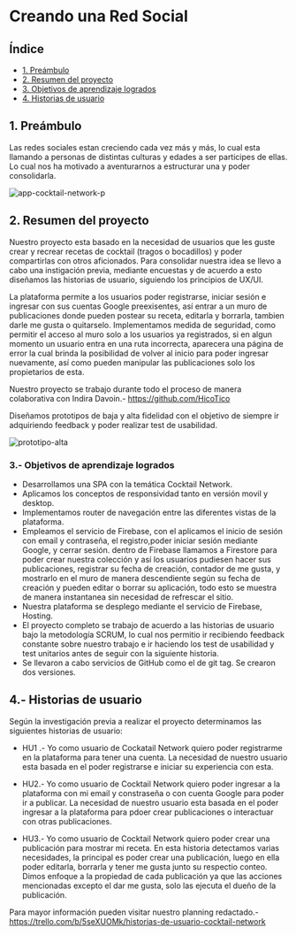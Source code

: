 # Creando una Red Social

## Índice

* [1. Preámbulo](#1-preámbulo)
* [2. Resumen del proyecto](#2-resumen-del-proyecto)
* [3. Objetivos de aprendizaje logrados](#3-objetivos-de-aprendizaje-logrados)
* [4. Historias de usuario](#4-historias-de-usuario)

## 1. Preámbulo
 
 Las redes sociales estan creciendo cada vez más y más, lo cual esta llamando a personas de distintas culturas y edades a ser participes de ellas. Lo cual nos ha motivado a aventurarnos a estructurar una y poder consolidarla.
 
 ![app-cocktail-network-p](https://user-images.githubusercontent.com/124700237/236531880-588c3402-dc7b-476b-90e1-f5811af8f26b.jpg)
 
## 2. Resumen del proyecto

Nuestro proyecto esta basado en la necesidad de usuarios que les guste crear y recrear recetas de cocktail (tragos o bocadillos) y poder compartirlas con otros aficionados. Para consolidar nuestra idea se llevo a cabo una instigación previa, mediante encuestas y de acuerdo a esto diseñamos las historias de usuario, siguiendo los principios de UX/UI. 

La plataforma permite a los usuarios poder registrarse, iniciar sesión e ingresar con sus cuentas Google preexisentes, así entrar a un muro de publicaciones donde pueden postear su receta, editarla y borrarla, tambien darle me gusta o quitarselo. Implementamos medida de seguridad, como permitir el acceso al muro solo a los usuarios ya registrados, si en algun momento un usuario entra en una ruta incorrecta, aparecera una página de error la cual brinda la posibilidad de volver al inicio para poder ingresar nuevamente, así como pueden manipular las publicaciones solo los propietarios de esta.

Nuestro proyecto se trabajo durante todo el proceso de manera colaborativa con Indira Davoin.- https://github.com/HicoTico 

Diseñamos prototipos de baja y alta fidelidad con el objetivo de siempre ir adquiriendo feedback y poder realizar test de usabilidad. 

![prototipo-alta](https://user-images.githubusercontent.com/124700237/236561182-a494fa6e-978a-4766-b936-e772f6a9d042.png)


### 3.- Objetivos de aprendizaje logrados

* Desarrollamos una SPA con la temática Cocktail Network.
* Aplicamos los conceptos de responsividad tanto en versión movil y desktop.
* Implementamos router de navegación entre las diferentes vistas de la plataforma. 
* Empleamos el servicio de Firebase, con el aplicamos el inicio de sesión con email y contraseña, el registro,poder iniciar sesión mediante Google, y cerrar sesión. dentro de Firebase llamamos a Firestore para poder crear nuestra colección y así los usuarios pudiesen hacer sus publicaciones, registrar su fecha de creación, contador de me gusta, y mostrarlo en el muro de manera descendiente según su fecha de creación y pueden editar o borrar su aplicación, todo esto se muestra de manera instantanea sin necesidad de refrescar el sitio. 
* Nuestra plataforma se desplego mediante el servicio de Firebase, Hosting.
* El proyecto completo se trabajo de acuerdo a las historias de usuario bajo la metodología SCRUM, lo cual nos permitio ir recibiendo feedback constante sobre nuestro trabajo e ir haciendo los test de usabilidad y test unitarios antes de seguir con la siguiente historia.
* Se llevaron a cabo servicios de GitHub como el de git tag. Se crearon dos versiones.
 

## 4.- Historias de usuario

Según la investigación previa a realizar el proyecto determinamos las siguientes historias de usuario:

* HU1 .- Yo como usuario de Cockatail Network quiero poder registrarme en la plataforma para tener una cuenta. La necesidad de nuestro usuario esta basada en el poder registrarse e iniciar su experiencia con esta.

* HU2.- Yo como usuario de Cocktail Network quiero poder ingresar a la plataforma con mi email y constraseña o con cuenta Google para poder ir a publicar. La necesidad de nuestro usuario esta basada en el poder ingresar a la plataforma para pdoer crear publicaciones o interactuar con otras publicaciones.

* HU3.- Yo como usuario de Cocktail Network quiero poder crear una publicación para mostrar mi receta. En esta historia detectamos varias necesidades, la principal es poder crear una publicación, luego en ella poder editarla, borrarla y tener me gusta junto su respectio conteo. Dimos enfoque a la propiedad de cada publicación ya que las acciones mencionadas excepto el dar me gusta, solo las ejecuta el dueño de la publicación.

Para mayor información pueden visitar nuestro planning redactado.- https://trello.com/b/5seXUOMk/historias-de-usuario-cocktail-network

